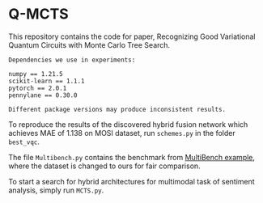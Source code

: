 # Q-MCTS
This repository contains the code for paper, Recognizing Good Variational Quantum Circuits with Monte Carlo Tree Search.
```
Dependencies we use in experiments:

numpy == 1.21.5
scikit-learn == 1.1.1
pytorch == 2.0.1
pennylane == 0.30.0

Different package versions may produce inconsistent results.
```
To reproduce the results of the discovered hybrid fusion network which achieves MAE of 1.138 on MOSI dataset, run ```schemes.py``` in the folder ```best_vqc```.

The file ```Multibench.py``` contains the benchmark from <a href="https://github.com/pliang279/MultiBench/blob/main/examples/Multibench_Example_Usage_Colab.ipynb">MultiBench example</a>, where the dataset is changed to ours for fair comparison.

To start a search for hybrid architectures for multimodal task of sentiment analysis, simply run ```MCTS.py```.